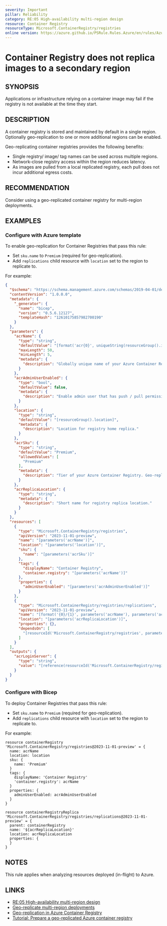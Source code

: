 ```yaml
---
severity: Important
pillar: Reliability
category: RE:05 High-availability multi-region design
resource: Container Registry
resourceType: Microsoft.ContainerRegistry/registries
online version: https://azure.github.io/PSRule.Rules.Azure/en/rules/Azure.ACR.GeoReplica/
---
```


# Container Registry does not replica images to a secondary region

## SYNOPSIS

Applications or infrastructure relying on a container image may fail if the registry is not available at the time they start.

## DESCRIPTION

A container registry is stored and maintained by default in a single region.
Optionally geo-replication to one or more additional regions can be enabled.

Geo-replicating container registries provides the following benefits:

- Single registry/ image/ tag names can be used across multiple regions.
- Network-close registry access within the region reduces latency.
- As images are pulled from a local replicated registry, each pull does not incur additional egress costs.

## RECOMMENDATION

Consider using a geo-replicated container registry for multi-region deployments.

## EXAMPLES

### Configure with Azure template

To enable geo-replication for Container Registries that pass this rule:

- Set `sku.name` to `Premium` (required for geo-replication).
- Add `replications` child resource with `location` set to the region to replicate to.

For example:

```json
{
  "$schema": "https://schema.management.azure.com/schemas/2019-04-01/deploymentTemplate.json#",
  "contentVersion": "1.0.0.0",
  "metadata": {
    "_generator": {
      "name": "bicep",
      "version": "0.5.6.12127",
      "templateHash": "12610175857982700190"
    }
  },
  "parameters": {
    "acrName": {
      "type": "string",
      "defaultValue": "[format('acr{0}', uniqueString(resourceGroup().id))]",
      "maxLength": 50,
      "minLength": 5,
      "metadata": {
        "description": "Globally unique name of your Azure Container Registry"
      }
    },
    "acrAdminUserEnabled": {
      "type": "bool",
      "defaultValue": false,
      "metadata": {
        "description": "Enable admin user that has push / pull permission to the registry."
      }
    },
    "location": {
      "type": "string",
      "defaultValue": "[resourceGroup().location]",
      "metadata": {
        "description": "Location for registry home replica."
      }
    },
    "acrSku": {
      "type": "string",
      "defaultValue": "Premium",
      "allowedValues": [
        "Premium"
      ],
      "metadata": {
        "description": "Tier of your Azure Container Registry. Geo-replication requires Premium SKU."
      }
    },
    "acrReplicaLocation": {
      "type": "string",
      "metadata": {
        "description": "Short name for registry replica location."
      }
    }
  },
  "resources": [
    {
      "type": "Microsoft.ContainerRegistry/registries",
      "apiVersion": "2023-11-01-preview",
      "name": "[parameters('acrName')]",
      "location": "[parameters('location')]",
      "sku": {
        "name": "[parameters('acrSku')]"
      },
      "tags": {
        "displayName": "Container Registry",
        "container.registry": "[parameters('acrName')]"
      },
      "properties": {
        "adminUserEnabled": "[parameters('acrAdminUserEnabled')]"
      }
    },
    {
      "type": "Microsoft.ContainerRegistry/registries/replications",
      "apiVersion": "2023-11-01-preview",
      "name": "[format('{0}/{1}', parameters('acrName'), parameters('acrReplicaLocation'))]",
      "location": "[parameters('acrReplicaLocation')]",
      "properties": {},
      "dependsOn": [
        "[resourceId('Microsoft.ContainerRegistry/registries', parameters('acrName'))]"
      ]
    }
  ],
  "outputs": {
    "acrLoginServer": {
      "type": "string",
      "value": "[reference(resourceId('Microsoft.ContainerRegistry/registries', parameters('acrName'))).loginServer]"
    }
  }
}
```

### Configure with Bicep

To deploy Container Registries that pass this rule:

- Set `sku.name` to `Premium` (required for geo-replication).
- Add `replications` child resource with `location` set to the region to replicate to.

For example:

```bicep
resource containerRegistry 'Microsoft.ContainerRegistry/registries@2023-11-01-preview' = {
  name: acrName
  location: location
  sku: {
    name: 'Premium'
  }
  tags: {
    displayName: 'Container Registry'
    'container.registry': acrName
  }
  properties: {
    adminUserEnabled: acrAdminUserEnabled
  }
}

resource containerRegistryReplica 'Microsoft.ContainerRegistry/registries/replications@2023-11-01-preview' = {
  parent: containerRegistry
  name: '${acrReplicaLocation}'
  location: acrReplicaLocation
  properties: {
  }
}
```

## NOTES

This rule applies when analyzing resources deployed (in-flight) to Azure.

## LINKS

- [RE:05 High-availability multi-region design](https://learn.microsoft.com/azure/well-architected/reliability/highly-available-multi-region-design)
- [Geo-replicate multi-region deployments](https://learn.microsoft.com/azure/container-registry/container-registry-best-practices#geo-replicate-multi-region-deployments)
- [Geo-replication in Azure Container Registry](https://learn.microsoft.com/azure/container-registry/container-registry-geo-replication)
- [Tutorial: Prepare a geo-replicated Azure container registry](https://learn.microsoft.com/azure/container-registry/container-registry-tutorial-prepare-registry)
